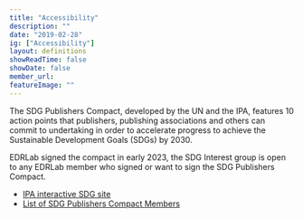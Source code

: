 ```yaml
---
title: "Accessibility"
description: ""
date: "2019-02-28"
ig: ["Accessibility"]
layout: definitions
showReadTime: false
showDate: false
member_url: 
featureImage: ""
---
```

The SDG Publishers Compact, developed by the UN and the IPA, features 10 action points that publishers, publishing associations and others can commit to undertaking in order to accelerate progress to achieve the Sustainable Development Goals (SDGs) by 2030.

EDRLab signed the compact in early 2023, the SDG Interest group is open to any EDRLab member who signed or want to sign the SDG Publishers Compact. 

* [IPA  interactive SDG site](https://sdg.internationalpublishers.org/sdg-publishers-compact/)
* [List of SDG Publishers Compact Members](https://www.un.org/sustainabledevelopment/sdg-publishers-compact-members/)
